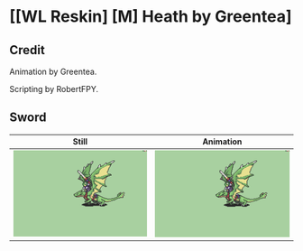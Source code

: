 # [\[WL Reskin\] \[M\] Heath by Greentea]

## Credit

Animation by Greentea.

Scripting by RobertFPY.

## Sword

| Still | Animation |
| :---: | :-------: |
| ![Sword still](./Sword_000.png) | ![Sword animation](./Sword.gif) |
